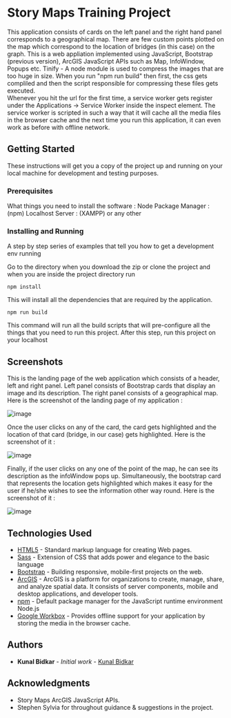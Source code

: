 
# Story Maps Training Project 


This application consists of cards on the left panel and the right hand panel corresponds to a geographical map. There are few custom points plotted on the map which correspond to the location of bridges (in this case) on the graph. 
This is a web appliation implemented using JavaScript, Bootstrap (previous version), ArcGIS JavaScript APIs such as Map, InfoWindow, Popups etc. 
Tinify - A node module is used to compress the images that are too huge in size. When you run "npm run build" then first, the css gets compliled and then the script responsible for compressing these files gets executed.  
Whenever you hit the url for the first time, a service worker gets register under the Applications -> Service Worker inside the inspect element. The service worker is scripted in such a way that it will cache all the media files in the browser cache and the next time you run this application, it can even work as before with offline network.

## Getting Started

These instructions will get you a copy of the project up and running on your local machine for development and testing purposes. 

### Prerequisites

What things you need to install the software : 
Node Package Manager : (npm)
Localhost Server : (XAMPP) or any other

### Installing and Running

A step by step series of examples that tell you how to get a development env running

Go to the directory when you download the zip or clone the project and when you are inside the project directory run

```
npm install
```
This will install all the dependencies that are required by the application.
```
npm run build
```
This command will run all the build scripts that will pre-configure all the things that you need to run this project.
After this step, run this project on your localhost 

## Screenshots
This is the landing page of the web application which consists of a header, left and right panel. Left panel consists of Bootstrap cards that display an image and its description. The right panel consists of a geographical map.
Here is the screenshot of the landing page of my application : 

![image](https://user-images.githubusercontent.com/8556558/41982236-e4a2f940-79f8-11e8-8d7b-94694bd244e3.png)

Once the user clicks on any of the card, the card gets highlighted and the location of that card (bridge, in our case) gets highlighted. Here is the screenshot of it : 

![image](https://user-images.githubusercontent.com/8556558/41982193-c82f7810-79f8-11e8-8584-521051fc1df2.png)

Finally, if the user clicks on any one of the point of the map, he can see its description as the infoWindow pops up. Simultaneously, the bootstrap card that represents the location gets highlighted which makes it easy for the user if he/she wishes to see the information other way round. Here is the screenshot of it : 

![image](https://user-images.githubusercontent.com/8556558/41982263-fa42bc18-79f8-11e8-9b36-884fcf89c34e.png)

## Technologies Used

* [HTML5](https://www.w3schools.com/html/html5_intro.asp) - Standard markup language for creating Web pages.
* [Sass](https://sass-lang.com/guide) - Extension of CSS that adds power and elegance to the basic language
* [Bootstrap](https://getbootstrap.com/) - Building responsive, mobile-first projects on the web.
* [ArcGIS](https://developers.arcgis.com/) - ArcGIS is a platform for organizations to create, manage, share, and analyze spatial data. It consists of server components, mobile and desktop applications, and developer tools.
* [npm](https://npmjs.com) - Default package manager for the JavaScript runtime environment Node.js
* [Google Workbox](https://developers.google.com/web/tools/workbox/guides/get-started) - Provides offline support for your application by storing the media in the browser cache.
 

## Authors

* **Kunal Bidkar** - *Initial work* - [Kunal Bidkar](https://github.com/kunalbidkar)

## Acknowledgments

* Story Maps ArcGIS JavaScript APIs.
* Stephen Sylvia for throughout guidance & suggestions in the project.
